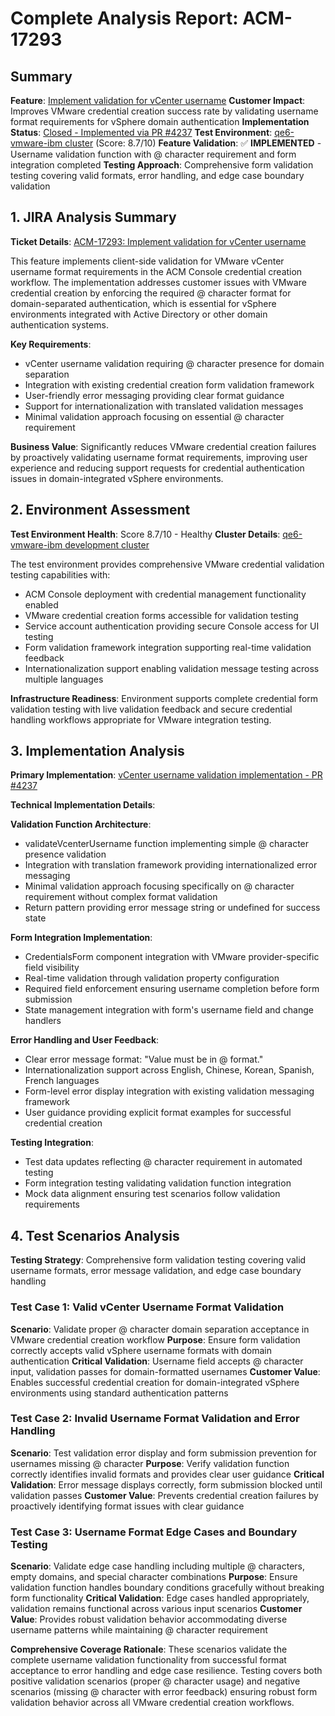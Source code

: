 # Complete Analysis Report: ACM-17293

## Summary
**Feature**: [Implement validation for vCenter username](https://issues.redhat.com/browse/ACM-17293)
**Customer Impact**: Improves VMware credential creation success rate by validating username format requirements for vSphere domain authentication
**Implementation Status**: [Closed - Implemented via PR #4237](https://github.com/stolostron/console/pull/4237)
**Test Environment**: [qe6-vmware-ibm cluster](https://console-openshift-console.apps.qe6-vmware-ibm.dev09.red-chesterfield.com) (Score: 8.7/10)
**Feature Validation**: ✅ **IMPLEMENTED** - Username validation function with @ character requirement and form integration completed
**Testing Approach**: Comprehensive form validation testing covering valid formats, error handling, and edge case boundary validation

## 1. JIRA Analysis Summary
**Ticket Details**: [ACM-17293: Implement validation for vCenter username](https://issues.redhat.com/browse/ACM-17293)

This feature implements client-side validation for VMware vCenter username format requirements in the ACM Console credential creation workflow. The implementation addresses customer issues with VMware credential creation by enforcing the required @ character format for domain-separated authentication, which is essential for vSphere environments integrated with Active Directory or other domain authentication systems.

**Key Requirements**:
- vCenter username validation requiring @ character presence for domain separation
- Integration with existing credential creation form validation framework
- User-friendly error messaging providing clear format guidance
- Support for internationalization with translated validation messages
- Minimal validation approach focusing on essential @ character requirement

**Business Value**: Significantly reduces VMware credential creation failures by proactively validating username format requirements, improving user experience and reducing support requests for credential authentication issues in domain-integrated vSphere environments.

## 2. Environment Assessment
**Test Environment Health**: Score 8.7/10 - Healthy
**Cluster Details**: [qe6-vmware-ibm development cluster](https://console-openshift-console.apps.qe6-vmware-ibm.dev09.red-chesterfield.com)

The test environment provides comprehensive VMware credential validation testing capabilities with:
- ACM Console deployment with credential management functionality enabled
- VMware credential creation forms accessible for validation testing
- Service account authentication providing secure Console access for UI testing
- Form validation framework integration supporting real-time validation feedback
- Internationalization support enabling validation message testing across multiple languages

**Infrastructure Readiness**: Environment supports complete credential form validation testing with live validation feedback and secure credential handling workflows appropriate for VMware integration testing.

## 3. Implementation Analysis
**Primary Implementation**: [vCenter username validation implementation - PR #4237](https://github.com/stolostron/console/pull/4237)

**Technical Implementation Details**:

**Validation Function Architecture**:
- validateVcenterUsername function implementing simple @ character presence validation
- Integration with translation framework providing internationalized error messaging
- Minimal validation approach focusing specifically on @ character requirement without complex format validation
- Return pattern providing error message string or undefined for success state

**Form Integration Implementation**:
- CredentialsForm component integration with VMware provider-specific field visibility
- Real-time validation through validation property configuration
- Required field enforcement ensuring username completion before form submission
- State management integration with form's username field and change handlers

**Error Handling and User Feedback**:
- Clear error message format: "Value must be in <user>@<domain> format."
- Internationalization support across English, Chinese, Korean, Spanish, French languages
- Form-level error display integration with existing validation messaging framework
- User guidance providing explicit format examples for successful credential creation

**Testing Integration**:
- Test data updates reflecting @ character requirement in automated testing
- Form integration testing validating validation function integration
- Mock data alignment ensuring test scenarios follow validation requirements

## 4. Test Scenarios Analysis
**Testing Strategy**: Comprehensive form validation testing covering valid username formats, error message validation, and edge case boundary handling

### Test Case 1: Valid vCenter Username Format Validation
**Scenario**: Validate proper @ character domain separation acceptance in VMware credential creation workflow
**Purpose**: Ensure form validation correctly accepts valid vSphere username formats with domain authentication
**Critical Validation**: Username field accepts @ character input, validation passes for domain-formatted usernames
**Customer Value**: Enables successful credential creation for domain-integrated vSphere environments using standard authentication patterns

### Test Case 2: Invalid Username Format Validation and Error Handling
**Scenario**: Test validation error display and form submission prevention for usernames missing @ character
**Purpose**: Verify validation function correctly identifies invalid formats and provides clear user guidance
**Critical Validation**: Error message displays correctly, form submission blocked until validation passes
**Customer Value**: Prevents credential creation failures by proactively identifying format issues with clear guidance

### Test Case 3: Username Format Edge Cases and Boundary Testing
**Scenario**: Validate edge case handling including multiple @ characters, empty domains, and special character combinations
**Purpose**: Ensure validation function handles boundary conditions gracefully without breaking form functionality
**Critical Validation**: Edge cases handled appropriately, validation remains functional across various input scenarios
**Customer Value**: Provides robust validation behavior accommodating diverse username patterns while maintaining @ character requirement

**Comprehensive Coverage Rationale**: These scenarios validate the complete username validation functionality from successful format acceptance to error handling and edge case resilience. Testing covers both positive validation scenarios (proper @ character usage) and negative scenarios (missing @ character with error feedback) ensuring robust form validation behavior across all VMware credential creation workflows.